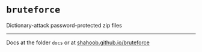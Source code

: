 # `bruteforce`

Dictionary-attack password-protected zip files

-------

Docs at the folder `docs` or at [shahoob.github.io/bruteforce](https://shahoob.github.io/bruteforce)